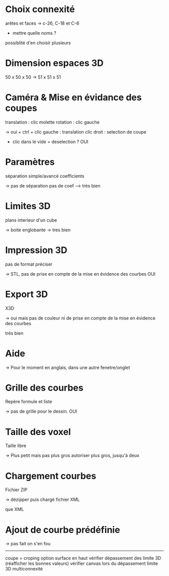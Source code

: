 Choix connexité
===============

arêtes et faces
-> c-26, C-18 et C-6

* mettre quelle noms ?

possiblité d'en choisir plusieurs



Dimension espaces 3D
====================

50 x 50 x 50
-> 51 x 51 x 51



Caméra & Mise en évidance des coupes
====================================

translation : clic molette
rotation : clic gauche

-> oui + 
	ctrl + clic gauche : translation
	clic droit : selection de coupe

* clic dans le vide = deselection ? OUI



Paramètres
==========

séparation simple/avancé
coefficients

-> pas de séparation
   pas de coef --> très bien



Limites 3D
==========

plans interieur d'un cube

-> boite englobante -> tres bien 



Impression 3D
=============

pas de format préciser

-> STL, pas de prise en compte de la mise en évidence des courbes OUI



Export 3D
=========

X3D

-> oui mais pas de couleur ni de prise en compte de la mise en évidence des 
   courbes

très bien 



Aide
====

-> Pour le moment en anglais, 
   dans une autre fenetre/onglet



Grille des courbes
==================

Repère formule et liste

-> pas de grille pour le dessin.
OUI


Taille des voxel
================

Taille libre

-> Plus petit mais pas plus gros
autoriser plus gros, jusqu'à deux



Chargement courbes
==================

Fichier ZIP

-> dézipper puis chargé fichier XML

que XML


Ajout de courbe prédéfinie
==========================


-> pas fait
on s'en fou




-------------------------------------
coupe = croping
option surface en haut
vérifier dépassement des limite 3D (réafficher les bonnes valeurs)
vérifier canvas lors du dépassement limite 3D
multiconnexité
